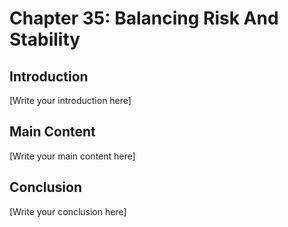 # Chapter 35: Balancing Risk And Stability

## Introduction

[Write your introduction here]

## Main Content

[Write your main content here]

## Conclusion

[Write your conclusion here]